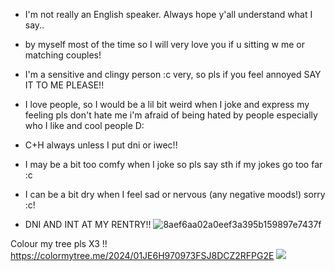 - I'm not really an English speaker. Always hope y'all understand what I say..

- by myself most of the time so I will very love you if u sitting w me or matching couples! 

- I'm a sensitive and clingy person :c very, so pls if you feel annoyed SAY IT TO ME PLEASE!!

- I love people, so I would be a lil bit weird when I joke and express my feeling pls don't hate me i'm afraid of being hated by people especially who I like and cool people D:

- C+H always unless I put dni or iwec!!

- I may be a bit too comfy when I joke so pls say sth if my jokes go too far :c 

- I can be a bit dry when I feel sad or nervous (any negative moods!) sorry :c! 

- DNI AND INT AT MY RENTRY!! ![8aef6aa02a0eef3a395b159897e7437f](https://github.com/user-attachments/assets/68164b82-267c-419e-bfdf-cbb1b12c2329)

Colour my tree pls X3 !!
https://colormytree.me/2024/01JE6H970973FSJ8DCZ2RFPG2E
![](https://komarev.com/ghpvc/?username=miudacat&color=red)

